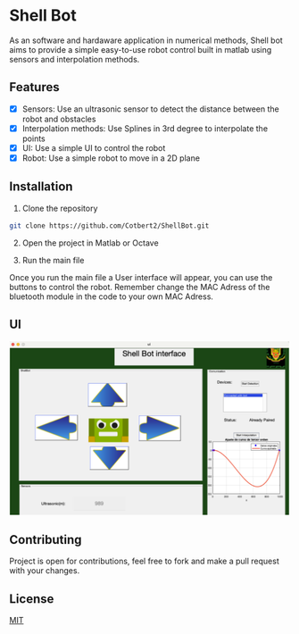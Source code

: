# Shell Bot

As an software and hardaware application in numerical methods, Shell bot aims to provide a simple easy-to-use robot control built in matlab using sensors and interpolation methods.


## Features
- [x] Sensors: Use an ultrasonic sensor to detect the distance between the robot and obstacles
- [x] Interpolation methods: Use Splines in 3rd degree to interpolate the points
- [x] UI: Use a simple UI to control the robot
- [x] Robot: Use a simple robot to move in a 2D plane

## Installation
1. Clone the repository

```bash
git clone https://github.com/Cotbert2/ShellBot.git
```

2. Open the project in Matlab or Octave

3. Run the main file

Once you run the main file a User interface will appear, you can use the buttons to control the robot.
Remember change the MAC Adress of the bluetooth module in the code to your own MAC Adress.

## UI

![UI](./guide/image.png)

## Contributing

Project is open for contributions, feel free to fork and make a pull request with your changes.

## License
[MIT](https://choosealicense.com/licenses/mit/)